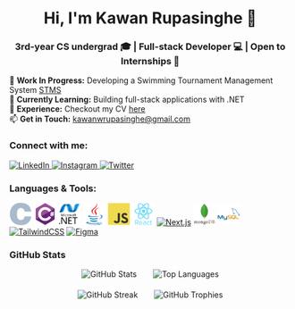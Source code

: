 <h1 align="center">Hi, I'm Kawan Rupasinghe 👋</h1>
<h3 align="center">3rd-year CS undergrad 🎓 | Full-stack Developer 💻 | Open to Internships 🚀</h3>

<!-- Sections (single-line style) -->
🚀 **Work In Progress:** Developing a Swimming Tournament Management System [STMS](https://github.com/MPcooray/stms-group-project)  
🧠 **Currently Learning:** Building full-stack applications with .NET  
💼 **Experience:** Checkout my CV [here](https://acesse.one/kawan-rupasinghe)  
📫 **Get in Touch:** [kawanwrupasinghe@gmail.com](mailto:kawanwrupasinghe@gmail.com)  

<!-- Social Links -->
<h3>Connect with me:</h3>
<p>
  <a href="https://linkedin.com/in/kawan-rupasinghe" target="_blank">
    <img src="https://raw.githubusercontent.com/rahuldkjain/github-profile-readme-generator/master/src/images/icons/Social/linked-in-alt.svg" alt="LinkedIn" height="30" width="40" />
  </a>
  <a href="https://instagram.com/kaawan.r" target="_blank">
    <img src="https://raw.githubusercontent.com/rahuldkjain/github-profile-readme-generator/master/src/images/icons/Social/instagram.svg" alt="Instagram" height="30" width="40" />
  </a>
  <a href="https://twitter.com/your_twitter_handle" target="_blank">
    <img src="https://raw.githubusercontent.com/rahuldkjain/github-profile-readme-generator/master/src/images/icons/Social/twitter.svg" alt="Twitter" height="30" width="40" />
  </a>
</p>

<!-- Languages & Tools (internship-focused) -->
<h3>Languages & Tools:</h3>
<p>
  <a href="https://www.cprogramming.com/" target="_blank"><img src="https://raw.githubusercontent.com/devicons/devicon/master/icons/c/c-original.svg" alt="C" width="40" height="40"/></a>
  <a href="https://www.w3schools.com/cs/" target="_blank"><img src="https://raw.githubusercontent.com/devicons/devicon/master/icons/csharp/csharp-original.svg" alt="C#" width="40" height="40"/></a>
  <a href="https://dotnet.microsoft.com/" target="_blank"><img src="https://raw.githubusercontent.com/devicons/devicon/master/icons/dot-net/dot-net-original-wordmark.svg" alt=".NET" width="40" height="40"/></a>
  <a href="https://www.java.com" target="_blank"><img src="https://raw.githubusercontent.com/devicons/devicon/master/icons/java/java-original.svg" alt="Java" width="40" height="40"/></a>
  <a href="https://developer.mozilla.org/en-US/docs/Web/JavaScript" target="_blank"><img src="https://raw.githubusercontent.com/devicons/devicon/master/icons/javascript/javascript-original.svg" alt="JavaScript" width="40" height="40"/></a>
  <a href="https://reactjs.org/" target="_blank"><img src="https://raw.githubusercontent.com/devicons/devicon/master/icons/react/react-original-wordmark.svg" alt="React" width="40" height="40"/></a>
  <a href="https://nextjs.org/" target="_blank"><img src="https://cdn.worldvectorlogo.com/logos/nextjs-2.svg" alt="Next.js" width="40" height="40"/></a>
  <a href="https://www.mongodb.com/" target="_blank"><img src="https://raw.githubusercontent.com/devicons/devicon/master/icons/mongodb/mongodb-original-wordmark.svg" alt="MongoDB" width="40" height="40"/></a>
  <a href="https://www.mysql.com/" target="_blank"><img src="https://raw.githubusercontent.com/devicons/devicon/master/icons/mysql/mysql-original-wordmark.svg" alt="MySQL" width="40" height="40"/></a>
  <a href="https://tailwindcss.com/" target="_blank"><img src="https://www.vectorlogo.zone/logos/tailwindcss/tailwindcss-icon.svg" alt="TailwindCSS" width="40" height="40"/></a>
  <a href="https://www.figma.com/" target="_blank"><img src="https://www.vectorlogo.zone/logos/figma/figma-icon.svg" alt="Figma" width="40" height="40"/></a>
</p>

<!-- GitHub Stats (4 symmetric charts including trophies) -->
<h3>GitHub Stats</h3>
<p align="center">
  <img src="https://github-readme-stats.vercel.app/api?username=kawanrupasinghe&show_icons=true&hide_title=true&hide_border=true&bg_color=0d1117&text_color=58a6ff&icon_color=58a6ff" alt="GitHub Stats" width="45%" style="margin-right:5%" />
  <img src="https://github-readme-stats.vercel.app/api/top-langs/?username=kawanrupasinghe&layout=compact&hide_title=true&hide_border=true&bg_color=0d1117&text_color=58a6ff&icon_color=58a6ff" alt="Top Languages" width="45%" />
</p>
<p align="center" style="margin-top:20px;">
  <img src="https://github-readme-streak-stats.herokuapp.com/?user=kawanrupasinghe&hide_border=true&background=0d1117&stroke=58a6ff&fire=ff7f50&currStreakLabel=ffffff&dates=ffffff" alt="GitHub Streak" width="45%" style="margin-right:5%" />
  <img src="https://github-profile-trophy.vercel.app/?username=kawanrupasinghe&theme=dark" alt="GitHub Trophies" width="45%" />
</p>

